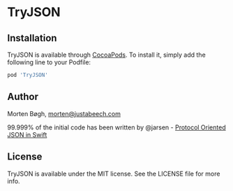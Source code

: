 # TryJSON

## Installation

TryJSON is available through [CocoaPods](http://cocoapods.org).
To install it, simply add the following line to your Podfile:

```ruby
pod 'TryJSON'
```

## Author

Morten Bøgh, morten@justabeech.com

99.999% of the initial code has been written by @jarsen - [Protocol Oriented JSON in Swift](http://jasonlarsen.me/2015/10/16/no-magic-json-pt3.html)

## License

TryJSON is available under the MIT license. See the LICENSE file for more info.
